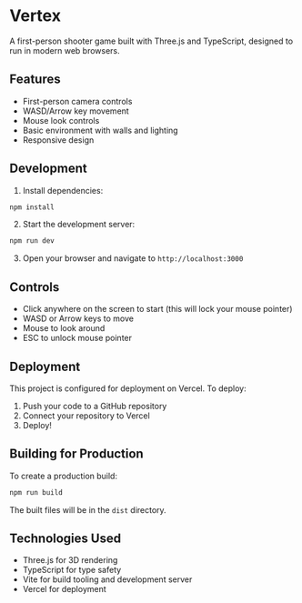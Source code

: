 # Vertex

A first-person shooter game built with Three.js and TypeScript, designed to run in modern web browsers.

## Features

- First-person camera controls
- WASD/Arrow key movement
- Mouse look controls
- Basic environment with walls and lighting
- Responsive design

## Development

1. Install dependencies:
```bash
npm install
```

2. Start the development server:
```bash
npm run dev
```

3. Open your browser and navigate to `http://localhost:3000`

## Controls

- Click anywhere on the screen to start (this will lock your mouse pointer)
- WASD or Arrow keys to move
- Mouse to look around
- ESC to unlock mouse pointer

## Deployment

This project is configured for deployment on Vercel. To deploy:

1. Push your code to a GitHub repository
2. Connect your repository to Vercel
3. Deploy!

## Building for Production

To create a production build:

```bash
npm run build
```

The built files will be in the `dist` directory.

## Technologies Used

- Three.js for 3D rendering
- TypeScript for type safety
- Vite for build tooling and development server
- Vercel for deployment 